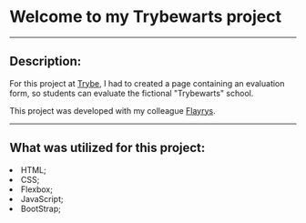 # Welcome to my Trybewarts project
<hr>

## Description:
For this project  at [Trybe](https://www.betrybe.com/), I had to created a page containing an evaluation form, so students can evaluate the fictional "Trybewarts" school.

This project was developed with my colleague [Flayrys](https://github.com/Flay000).
<hr>

## What was utilized for this project:

<li> HTML;
<li> CSS;
<li> Flexbox;
<li> JavaScript;
<li> BootStrap;
